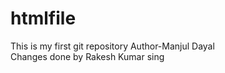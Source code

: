 # htmlfile
This is my first git repository
Author-Manjul Dayal<br/>
Changes done by Rakesh Kumar sing

